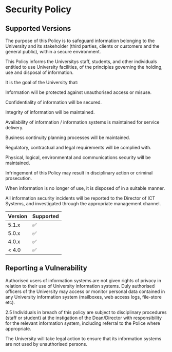 # Security Policy

## Supported Versions

The purpose of this Policy is to safeguard information belonging to the University and its stakeholder (third parties, clients or customers and the general public), within a secure environment.

This Policy informs the Universitys staff, students, and other individuals entitled to use University facilities, of the principles governing the holding, use and disposal of information.

It is the goal of the University that:

Information will be protected against unauthorised access or misuse.

Confidentiality of information will be secured.

Integrity of information will be maintained.

Availability of information / information systems is maintained for service delivery.

Business continuity planning processes will be maintained.

Regulatory, contractual and legal requirements will be complied with.

Physical, logical, environmental and communications security will be maintained.

Infringement of this Policy may result in disciplinary action or criminal prosecution.

When information is no longer of use, it is disposed of in a suitable manner. 

All information security incidents will be reported to the Director of ICT Systems, and investigated through the appropriate management channel.

 


| Version | Supported          |
| ------- | ------------------ |
| 5.1.x   | :white_check_mark: |
| 5.0.x   | :white_check_mark: |
| 4.0.x   | :white_check_mark: |
| < 4.0   | :white_check_mark: |

## Reporting a Vulnerability
Authorised users of information systems are not given rights of privacy in relation to their use of University information systems. Duly authorised officers of the University may access or monitor personal data contained in any University information system (mailboxes, web access logs, file-store etc).

2.5	Individuals in breach of this policy are subject to disciplinary procedures (staff or student) at the instigation of the Dean/Director with responsibility for the relevant information system, including referral to the Police where appropriate.

The University will take legal action to ensure that its information systems are not used by unauthorised persons. 
